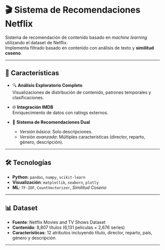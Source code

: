 # 🎬 Sistema de Recomendaciones Netflix

Sistema de recomendación de contenido basado en *machine learning* utilizando el dataset de Netflix.  
Implementa filtrado basado en contenido con análisis de texto y **similitud coseno**.

---

## 🚀 Características

- 🔍 **Análisis Exploratorio Completo**  
  Visualizaciones de distribución de contenido, patrones temporales y clasificaciones.

- 🌐 **Integración IMDB**  
  Enriquecimiento de datos con ratings externos.

- 🤖 **Sistema de Recomendaciones Dual**  
  - *Versión básica*: Solo descripciones.  
  - *Versión avanzada*: Múltiples características (director, reparto, género, descripción).

---

## 🛠️ Tecnologías

- **Python**: `pandas`, `numpy`, `scikit-learn`
- **Visualización**: `matplotlib`, `seaborn`, `plotly`
- **ML**: `TF-IDF`, `CountVectorizer`, *Similitud Coseno*

---

## 📊 Dataset

- **Fuente**: Netflix Movies and TV Shows Dataset
- **Contenido**: 8,807 títulos (6,131 películas + 2,676 series)
- **Características**: 12 atributos incluyendo título, director, reparto, país, género y descripción

---
